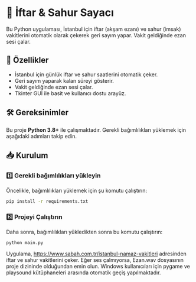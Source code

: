 # 🕌 İftar & Sahur Sayacı

Bu Python uygulaması, İstanbul için iftar (akşam ezanı) ve sahur (imsak) vakitlerini otomatik olarak çekerek geri sayım yapar. Vakit geldiğinde ezan sesi çalar.  

## 🚀 Özellikler
- İstanbul için günlük iftar ve sahur saatlerini otomatik çeker.  
- Geri sayım yaparak kalan süreyi gösterir.  
- Vakit geldiğinde ezan sesi çalar.  
- Tkinter GUI ile basit ve kullanıcı dostu arayüz.  

## 🛠 Gereksinimler
Bu proje **Python 3.8+** ile çalışmaktadır. Gerekli bağımlılıkları yüklemek için aşağıdaki adımları takip edin.

## 📥 Kurulum

### 1️⃣ Gerekli bağımlılıkları yükleyin
Öncelikle, bağımlılıkları yüklemek için şu komutu çalıştırın:  

```sh
pip install -r requirements.txt
```
### 2️⃣ Projeyi Çalıştırın
Daha sonra, bağımlılıkları yükledikten sonra bu komutu çalıştırın:  
```
python main.py
```
Uygulama, https://www.sabah.com.tr/istanbul-namaz-vakitleri adresinden iftar ve sahur vakitlerini çeker.
Eğer ses çalmıyorsa, Ezan.wav dosyasının proje dizininde olduğundan emin olun.
Windows kullanıcıları için pygame ve playsound kütüphaneleri arasında otomatik geçiş yapılmaktadır.
